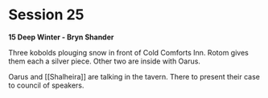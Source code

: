 # Session 25

**15 Deep Winter - Bryn Shander**

Three kobolds plouging snow in front of Cold Comforts Inn. Rotom gives them each a silver piece. Other two are inside with Oarus.

Oarus and [[Shalheira]] are talking in the tavern. There to present their case to council of speakers.